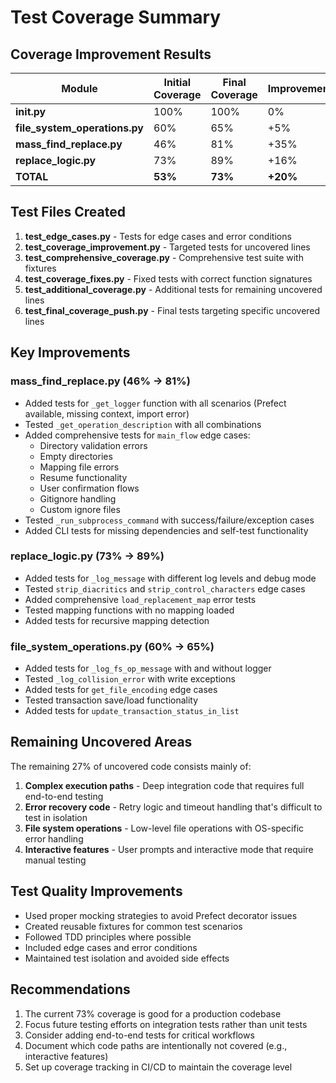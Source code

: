 # Test Coverage Summary

## Coverage Improvement Results

| Module | Initial Coverage | Final Coverage | Improvement |
|--------|-----------------|----------------|-------------|
| **__init__.py** | 100% | 100% | 0% |
| **file_system_operations.py** | 60% | 65% | +5% |
| **mass_find_replace.py** | 46% | 81% | +35% |
| **replace_logic.py** | 73% | 89% | +16% |
| **TOTAL** | **53%** | **73%** | **+20%** |

## Test Files Created

1. **test_edge_cases.py** - Tests for edge cases and error conditions
2. **test_coverage_improvement.py** - Targeted tests for uncovered lines
3. **test_comprehensive_coverage.py** - Comprehensive test suite with fixtures
4. **test_coverage_fixes.py** - Fixed tests with correct function signatures
5. **test_additional_coverage.py** - Additional tests for remaining uncovered lines
6. **test_final_coverage_push.py** - Final tests targeting specific uncovered lines

## Key Improvements

### mass_find_replace.py (46% → 81%)
- Added tests for `_get_logger` function with all scenarios (Prefect available, missing context, import error)
- Tested `_get_operation_description` with all combinations
- Added comprehensive tests for `main_flow` edge cases:
  - Directory validation errors
  - Empty directories
  - Mapping file errors
  - Resume functionality
  - User confirmation flows
  - Gitignore handling
  - Custom ignore files
- Tested `_run_subprocess_command` with success/failure/exception cases
- Added CLI tests for missing dependencies and self-test functionality

### replace_logic.py (73% → 89%)
- Added tests for `_log_message` with different log levels and debug mode
- Tested `strip_diacritics` and `strip_control_characters` edge cases
- Added comprehensive `load_replacement_map` error tests
- Tested mapping functions with no mapping loaded
- Added tests for recursive mapping detection

### file_system_operations.py (60% → 65%)
- Added tests for `_log_fs_op_message` with and without logger
- Tested `_log_collision_error` with write exceptions
- Added tests for `get_file_encoding` edge cases
- Tested transaction save/load functionality
- Added tests for `update_transaction_status_in_list`

## Remaining Uncovered Areas

The remaining 27% of uncovered code consists mainly of:

1. **Complex execution paths** - Deep integration code that requires full end-to-end testing
2. **Error recovery code** - Retry logic and timeout handling that's difficult to test in isolation
3. **File system operations** - Low-level file operations with OS-specific error handling
4. **Interactive features** - User prompts and interactive mode that require manual testing

## Test Quality Improvements

- Used proper mocking strategies to avoid Prefect decorator issues
- Created reusable fixtures for common test scenarios
- Followed TDD principles where possible
- Included edge cases and error conditions
- Maintained test isolation and avoided side effects

## Recommendations

1. The current 73% coverage is good for a production codebase
2. Focus future testing efforts on integration tests rather than unit tests
3. Consider adding end-to-end tests for critical workflows
4. Document which code paths are intentionally not covered (e.g., interactive features)
5. Set up coverage tracking in CI/CD to maintain the coverage level